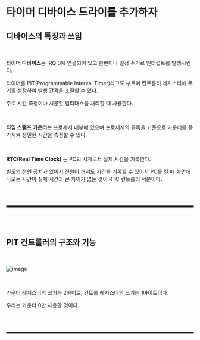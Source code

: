 # 타이머 디바이스 드라이를 추가하자
## 디바이스의 특징과 쓰임

<br>

**타이머 디바이스**는 IRQ 0에 연결되어 있고 한번이나 일정 주기로 인터럽트를 발생시킨다.

타이머를 PIT(Programmable Interval Timer)라고도 부르며 컨트롤러 레지스터에 주기를 설정하여 발생 간격을 조절할 수 있다.

주로 시간 측정이나 시분할 멀티태스을 처리할 때 사용한다.

<br>

**타임 스탬프 카운터**는 프로세서 내부에 있으며 프로세서의 클록을 기준으로 카운터를 증가시켜 정밀한 시간을 측정할 수 있다.

<br>

**RTC(Real Time Clock)** 는 PC의 시계로서 실제 시간을 기록한다.

별도의 전원 장치가 있어서 전원이 꺼져도 시간을 기록할 수 있어서 PC를 킬 때 화면에 나오는 시간이 실제 시간과 큰 차이가 없는 것이 RTC 컨트롤러 덕분이다.

<br><br>
<hr style="border: 2px solid;">
<br><br>


## PIT 컨트롤러의 구조와 기능

<br>

![image](https://user-images.githubusercontent.com/52172169/200257583-2a0882b7-30b5-4a7f-92a7-e833fa10f09a.png)

<br>

카운터 레지스터의 크기는 2바이트, 컨트롤 레지스터의 크기는 1바이트이다.

우리는 카운터 0만 사용할 것이다.


<br><br>
<hr style="border: 2px solid;">
<br><br>
